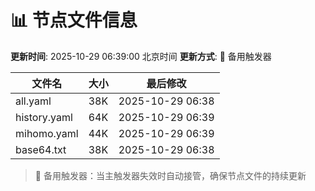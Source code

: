 # 📊 节点文件信息

**更新时间**: 2025-10-29 06:39:00 北京时间
**更新方式**: 🔄 备用触发器

| 文件名 | 大小 | 最后修改 |
|--------|------|----------|
| all.yaml | 38K | 2025-10-29 06:38 |
| history.yaml | 64K | 2025-10-29 06:39 |
| mihomo.yaml | 44K | 2025-10-29 06:39 |
| base64.txt | 38K | 2025-10-29 06:38 |

> 🔄 备用触发器：当主触发器失效时自动接管，确保节点文件的持续更新
